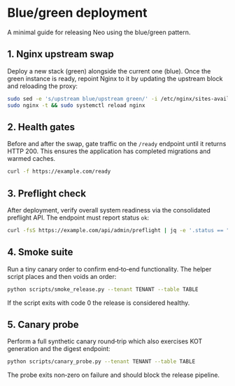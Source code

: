 # Blue/green deployment

A minimal guide for releasing Neo using the blue/green pattern.

## 1. Nginx upstream swap
Deploy a new stack (green) alongside the current one (blue). Once the green
instance is ready, repoint Nginx to it by updating the upstream block and
reloading the proxy:

```bash
sudo sed -e 's/upstream blue/upstream green/' -i /etc/nginx/sites-available/neo.conf
sudo nginx -t && sudo systemctl reload nginx
```

## 2. Health gates
Before and after the swap, gate traffic on the `/ready` endpoint until it
returns HTTP 200. This ensures the application has completed migrations and
warmed caches.

```bash
curl -f https://example.com/ready
```

## 3. Preflight check
After deployment, verify overall system readiness via the consolidated preflight
API. The endpoint must report status `ok`:

```bash
curl -fsS https://example.com/api/admin/preflight | jq -e '.status == "ok"'
```

## 4. Smoke suite
Run a tiny canary order to confirm end‑to‑end functionality. The helper script
places and then voids an order:

```bash
python scripts/smoke_release.py --tenant TENANT --table TABLE
```

If the script exits with code 0 the release is considered healthy.

## 5. Canary probe
Perform a full synthetic canary round‑trip which also exercises KOT generation
and the digest endpoint:

```bash
python scripts/canary_probe.py --tenant TENANT --table TABLE
```

The probe exits non‑zero on failure and should block the release pipeline.
